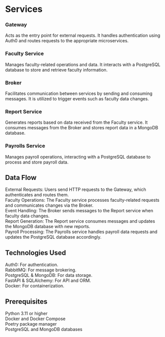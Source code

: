 # Services
### Gateway
Acts as the entry point for external requests. It handles authentication using Auth0 and routes requests to the appropriate microservices.  
### Faculty Service
Manages faculty-related operations and data. It interacts with a PostgreSQL database to store and retrieve faculty information.  
### Broker
Facilitates communication between services by sending and consuming messages. It is utilized to trigger events such as faculty data changes.  
### Report Service
Generates reports based on data received from the Faculty service. It consumes messages from the Broker and stores report data in a MongoDB database.   
### Payrolls Service
Manages payroll operations, interacting with a PostgreSQL database to process and store payroll data.  
## Data Flow
External Requests: Users send HTTP requests to the Gateway, which authenticates and routes them.  
Faculty Operations: The Faculty service processes faculty-related requests and communicates changes via the Broker.  
Event Handling: The Broker sends messages to the Report service when faculty data changes.  
Report Generation: The Report service consumes messages and updates the MongoDB database with new reports.  
Payroll Processing: The Payrolls service handles payroll data requests and updates the PostgreSQL database accordingly.  
## Technologies Used
Auth0: For authentication.  
RabbitMQ: For message brokering.  
PostgreSQL & MongoDB: For data storage.  
FastAPI & SQLAlchemy: For API and ORM.  
Docker: For containerization.  
## Prerequisites
Python 3.11 or higher  
Docker and Docker Compose  
Poetry package manager  
PostgreSQL and MongoDB databases  

